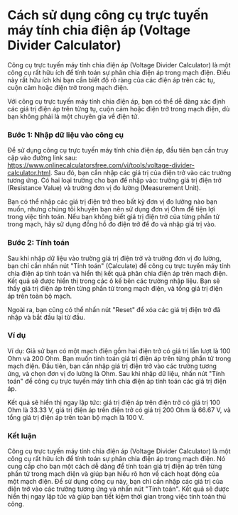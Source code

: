 Cách sử dụng công cụ trực tuyến máy tính chia điện áp (Voltage Divider Calculator)
==================================================================================

Công cụ trực tuyến máy tính chia điện áp (Voltage Divider Calculator) là một công cụ rất hữu ích để tính toán sự phân chia điện áp trong mạch điện. Điều này rất hữu ích khi bạn cần biết độ rõ ràng của các điện áp trên các tụ, cuộn cảm hoặc điện trở trong mạch điện.

Với công cụ trực tuyến máy tính chia điện áp, bạn có thể dễ dàng xác định các giá trị điện áp trên từng tụ, cuộn cảm hoặc điện trở trong mạch điện, dù bạn không phải là một chuyên gia về điện tử.

### Bước 1: Nhập dữ liệu vào công cụ

Để sử dụng công cụ trực tuyến máy tính chia điện áp, đầu tiên bạn cần truy cập vào đường link sau: <https://www.onlinecalculatorsfree.com/vi/tools/voltage-divider-calculator.html>. Sau đó, bạn cần nhập các giá trị của điện trở vào các trường tương ứng. Có hai loại trường cho bạn để nhập vào: trường giá trị điện trở (Resistance Value) và trường đơn vị đo lường (Measurement Unit).

Bạn có thể nhập các giá trị điện trở theo bất kỳ đơn vị đo lường nào bạn muốn, nhưng chúng tôi khuyên bạn nên sử dụng đơn vị Ohm để tiện lợi trong việc tính toán. Nếu bạn không biết giá trị điện trở của từng phần tử trong mạch, hãy sử dụng đồng hồ đo điện trở để đo và nhập giá trị vào.

### Bước 2: Tính toán

Sau khi nhập dữ liệu vào trường giá trị điện trở và trường đơn vị đo lường, bạn chỉ cần nhấn nút "Tính toán" (Calculate) để công cụ trực tuyến máy tính chia điện áp tính toán và hiển thị kết quả phân chia điện áp trên mạch điện. Kết quả sẽ được hiển thị trong các ô kế bên các trường nhập liệu. Bạn sẽ thấy giá trị điện áp trên từng phần tử trong mạch điện, và tổng giá trị điện áp trên toàn bộ mạch.

Ngoài ra, bạn cũng có thể nhấn nút "Reset" để xóa các giá trị điện trở đã nhập và bắt đầu lại từ đầu.

### Ví dụ

Ví dụ: Giả sử bạn có một mạch điện gồm hai điện trở có giá trị lần lượt là 100 Ohm và 200 Ohm. Bạn muốn tính toán giá trị điện áp trên từng phần tử trong mạch điện. Đầu tiên, bạn cần nhập giá trị điện trở vào các trường tương ứng, và chọn đơn vị đo lường là Ohm. Sau khi nhập dữ liệu, nhấn nút "Tính toán" để công cụ trực tuyến máy tính chia điện áp tính toán các giá trị điện áp.

Kết quả sẽ hiển thị ngay lập tức: giá trị điện áp trên điện trở có giá trị 100 Ohm là 33.33 V, giá trị điện áp trên điện trở có giá trị 200 Ohm là 66.67 V, và tổng giá trị điện áp trên toàn bộ mạch là 100 V.

### Kết luận

Công cụ trực tuyến máy tính chia điện áp (Voltage Divider Calculator) là một công cụ rất hữu ích để tính toán sự phân chia điện áp trong mạch điện. Nó cung cấp cho bạn một cách dễ dàng để tính toán giá trị điện áp trên từng phần tử trong mạch điện và giúp bạn hiểu rõ hơn về cách hoạt động của một mạch điện. Để sử dụng công cụ này, bạn chỉ cần nhập các giá trị của điện trở vào các trường tương ứng và nhấn nút "Tính toán". Kết quả sẽ được hiển thị ngay lập tức và giúp bạn tiết kiệm thời gian trong việc tính toán thủ công.